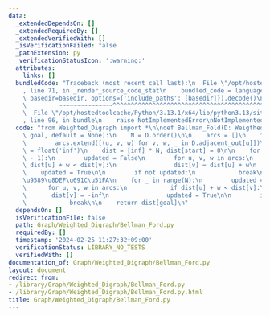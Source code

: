```yaml
---
data:
  _extendedDependsOn: []
  _extendedRequiredBy: []
  _extendedVerifiedWith: []
  _isVerificationFailed: false
  _pathExtension: py
  _verificationStatusIcon: ':warning:'
  attributes:
    links: []
  bundledCode: "Traceback (most recent call last):\n  File \"/opt/hostedtoolcache/Python/3.13.1/x64/lib/python3.13/site-packages/onlinejudge_verify/documentation/build.py\"\
    , line 71, in _render_source_code_stat\n    bundled_code = language.bundle(stat.path,\
    \ basedir=basedir, options={'include_paths': [basedir]}).decode()\n          \
    \         ~~~~~~~~~~~~~~~^^^^^^^^^^^^^^^^^^^^^^^^^^^^^^^^^^^^^^^^^^^^^^^^^^^^^^^^^^^^^^^^^^\n\
    \  File \"/opt/hostedtoolcache/Python/3.13.1/x64/lib/python3.13/site-packages/onlinejudge_verify/languages/python.py\"\
    , line 96, in bundle\n    raise NotImplementedError\nNotImplementedError\n"
  code: "from Weighted_Digraph import *\n\ndef Bellman_Fold(D: Weigthed_Digraph, start,\
    \ goal, default = None):\n    N = D.order()\n\n    arcs = []\n    for u in range(N):\n\
    \        arcs.extend([(u, v, w) for v, w, _ in D.adjacent_out[u]])\n\n    inf\
    \ = float('inf')\n    dist = [inf] * N; dist[start] = 0\n\n    for _ in range(N\
    \ - 1):\n        updated = False\n        for u, v, w in arcs:\n            if\
    \ dist[u] + w < dist[v]:\n                dist[v] = dist[u] + w\n            \
    \    updated = True\n\n        if not updated:\n            break\n\n    # \u8CA0\
    \u9589\u8DEF\u691C\u51FA\n    for _ in range(N):\n        updated = False\n  \
    \      for u, v, w in arcs:\n            if dist[u] + w < dist[v]:\n         \
    \       dist[v] = -inf\n                updated = True\n\n        if not updated:\n\
    \            break\n\n    return dist[goal]\n"
  dependsOn: []
  isVerificationFile: false
  path: Graph/Weighted_Digraph/Bellman_Ford.py
  requiredBy: []
  timestamp: '2024-02-25 11:27:32+09:00'
  verificationStatus: LIBRARY_NO_TESTS
  verifiedWith: []
documentation_of: Graph/Weighted_Digraph/Bellman_Ford.py
layout: document
redirect_from:
- /library/Graph/Weighted_Digraph/Bellman_Ford.py
- /library/Graph/Weighted_Digraph/Bellman_Ford.py.html
title: Graph/Weighted_Digraph/Bellman_Ford.py
---
```


